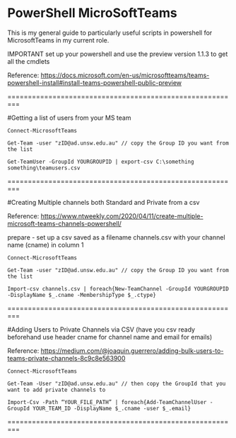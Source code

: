 # PowerShell MicroSoftTeams

This is my general guide to particularly useful scripts in powershell for MicrosoftTeams in my current role.

IMPORTANT set up your powershell and use the preview version 1.1.3 to get all the cmdlets

Reference: https://docs.microsoft.com/en-us/microsoftteams/teams-powershell-install#install-teams-powershell-public-preview

=========================================================

#Getting a list of users from your MS team

	Connect-MicrosoftTeams
	
	Get-Team -user "zID@ad.unsw.edu.au" // copy the Group ID you want from the list
	
	Get-TeamUser -GroupId YOURGROUPID | export-csv C:\something something\teamusers.csv


=========================================================

#Creating Multiple channels both Standard and Private from a csv

Reference: https://www.ntweekly.com/2020/04/11/create-multiple-microsoft-teams-channels-powershell/

prepare - set up a csv saved as a filename channels.csv with your channel name (cname) in column 1

	Connect-MicrosoftTeams
	
	Get-Team -user "zID@ad.unsw.edu.au" // copy the Group ID you want from the list

	Import-csv channels.csv | foreach{New-TeamChannel -GroupId YOURGROUPID -DisplayName $_.cname -MembershipType $_.ctype}


=========================================================

#Adding Users to Private Channels via CSV (have you csv ready beforehand use header cname for channel name and email for emails)

Reference: https://medium.com/@joaquin.guerrero/adding-bulk-users-to-teams-private-channels-8c9c8e563900


	Connect-MicrosoftTeams

	Get-Team -User "zID@ad.unsw.edu.au" // then copy the GroupId that you want to add private channels to

	Import-Csv -Path “YOUR_FILE_PATH” | foreach{Add-TeamChannelUser -GroupId YOUR_TEAM_ID -DisplayName $_.cname -user $_.email}


=========================================================

